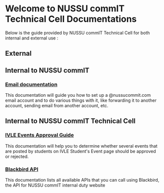 # Welcome to NUSSU commIT Technical Cell Documentations

Below is the guide provided by NUSSU commIT Technical Cell for both internal and external use :

## External

## Internal to NUSSU commIT

### [Email documentation](http://emaildocs.readthedocs.org/en/latest/)

This documentation will guide you how to set up a @nussucommit.com email account and to do various things with it, like forwarding it to another account, sending email from another account, etc.

## Internal to NUSSU commIT Technical Cell

### [IVLE Events Approval Guide](http://ivleevents.readthedocs.org/en/latest/)

This documentation will help you to determine whether several events that are posted by students on IVLE Student's Event page should be approved or rejected.

### [Blackbird API](https://readthedocs.org/projects/blackbird/)

This documentation lists all available APIs that you can call using Blackbird, the API for NUSSU commIT internal duty website